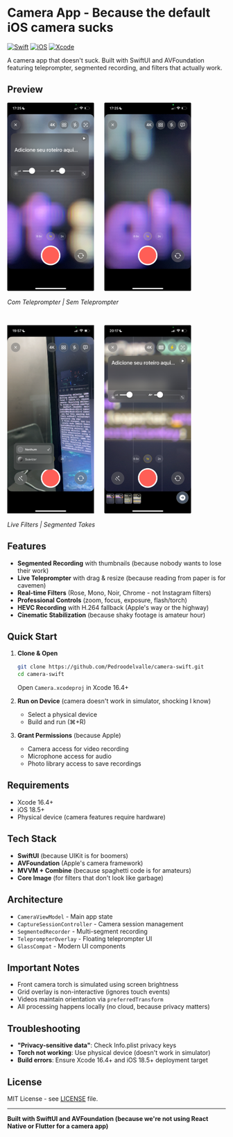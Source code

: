 # Camera App - Because the default iOS camera sucks

[![Swift](https://img.shields.io/badge/Swift-5.9+-orange.svg)](https://swift.org)
[![iOS](https://img.shields.io/badge/iOS-18.5+-blue.svg)](https://developer.apple.com/ios/)
[![Xcode](https://img.shields.io/badge/Xcode-16.4+-blue.svg)](https://developer.apple.com/xcode/)

A camera app that doesn't suck. Built with SwiftUI and AVFoundation featuring teleprompter, segmented recording, and filters that actually work.

## Preview

<img src="foto-camera-com-teleprompter.jpeg" width="200" alt="Camera com Teleprompter"> &nbsp;&nbsp;&nbsp;&nbsp; <img src="foto-camera-sem-teleprompter.jpeg" width="200" alt="Camera sem Teleprompter">

*Com Teleprompter | Sem Teleprompter*

&nbsp;

<img src="camera-filter.PNG" width="200" alt="Camera Filters"> &nbsp;&nbsp;&nbsp;&nbsp; <img src="camera-takes.jpeg" width="200" alt="Camera Takes">

*Live Filters | Segmented Takes*

## Features

- **Segmented Recording** with thumbnails (because nobody wants to lose their work)
- **Live Teleprompter** with drag & resize (because reading from paper is for cavemen)
- **Real-time Filters** (Rose, Mono, Noir, Chrome - not Instagram filters)
- **Professional Controls** (zoom, focus, exposure, flash/torch)
- **HEVC Recording** with H.264 fallback (Apple's way or the highway)
- **Cinematic Stabilization** (because shaky footage is amateur hour)

## Quick Start

1. **Clone & Open**
   ```bash
   git clone https://github.com/Pedroodelvalle/camera-swift.git
   cd camera-swift
   ```
   Open `Camera.xcodeproj` in Xcode 16.4+

2. **Run on Device** (camera doesn't work in simulator, shocking I know)
   - Select a physical device
   - Build and run (⌘+R)

3. **Grant Permissions** (because Apple)
   - Camera access for video recording
   - Microphone access for audio
   - Photo library access to save recordings

## Requirements

- Xcode 16.4+
- iOS 18.5+
- Physical device (camera features require hardware)

## Tech Stack

- **SwiftUI** (because UIKit is for boomers)
- **AVFoundation** (Apple's camera framework)
- **MVVM + Combine** (because spaghetti code is for amateurs)
- **Core Image** (for filters that don't look like garbage)

## Architecture

- `CameraViewModel` - Main app state
- `CaptureSessionController` - Camera session management
- `SegmentedRecorder` - Multi-segment recording
- `TeleprompterOverlay` - Floating teleprompter UI
- `GlassCompat` - Modern UI components

## Important Notes

- Front camera torch is simulated using screen brightness
- Grid overlay is non-interactive (ignores touch events)
- Videos maintain orientation via `preferredTransform`
- All processing happens locally (no cloud, because privacy matters)

## Troubleshooting

- **"Privacy-sensitive data"**: Check Info.plist privacy keys
- **Torch not working**: Use physical device (doesn't work in simulator)
- **Build errors**: Ensure Xcode 16.4+ and iOS 18.5+ deployment target

## License

MIT License - see [LICENSE](LICENSE) file.

---

**Built with SwiftUI and AVFoundation (because we're not using React Native or Flutter for a camera app)**